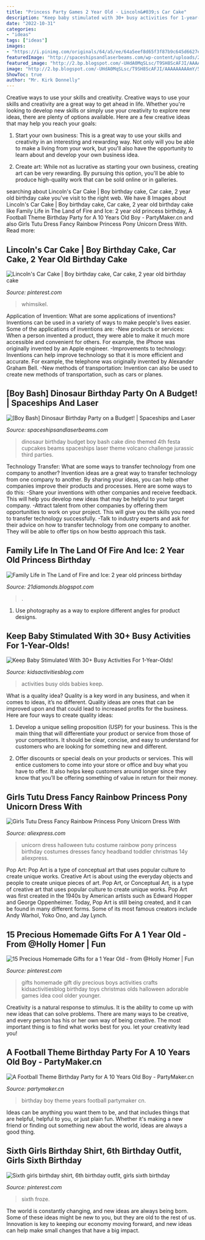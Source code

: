 ```yaml
---
title: "Princess Party Games 2 Year Old - Lincoln&#039;s Car Cake"
description: "Keep baby stimulated with 30+ busy activities for 1-year-olds!"
date: "2022-10-31"
categories:
- "ideas"
tags: ["ideas"]
images:
- "https://i.pinimg.com/originals/64/a5/ee/64a5eef8d65f3f87b9c645d6627e1a91.jpg"
featuredImage: "http://spaceshipsandlaserbeams.com/wp-content/uploads/2015/09/dinosaur-birthday-party-ideas-on-a-budget.jpg.jpg"
featured_image: "http://2.bp.blogspot.com/-UHdA0MqSLsc/T9SH8ScAFJI/AAAAAAAAAmY/5Eed0mqSXpg/s1600/Hild+Emelía+2+ára+110.JPG"
image: "http://2.bp.blogspot.com/-UHdA0MqSLsc/T9SH8ScAFJI/AAAAAAAAAmY/5Eed0mqSXpg/s1600/Hild+Emelía+2+ára+110.JPG"
ShowToc: true
author: "Mr. Kirk Donnelly"
---
```



Creative ways to use your skills and creativity.
Creative ways to use your skills and creativity are a great way to get ahead in life. Whether you're looking to develop new skills or simply use your creativity to explore new ideas, there are plenty of options available. Here are a few creative ideas that may help you reach your goals:
1. Start your own business: This is a great way to use your skills and creativity in an interesting and rewarding way. Not only will you be able to make a living from your work, but you'll also have the opportunity to learn about and develop your own business idea.

2. Create art: While not as lucrative as starting your own business, creating art can be very rewarding. By pursuing this option, you'll be able to produce high-quality work that can be sold online or in galleries.


	

		
searching about Lincoln&#039;s Car Cake | Boy birthday cake, Car cake, 2 year old birthday cake you've visit to the right web. We have 8 Images about Lincoln&#039;s Car Cake | Boy birthday cake, Car cake, 2 year old birthday cake like Family Life in The Land of Fire and Ice: 2 year old princess birthday, A Football Theme Birthday Party for A 10 Years Old Boy - PartyMaker.cn and also Girls Tutu Dress Fancy Rainbow Princess Pony Unicorn Dress With. Read more:
		
    
## Lincoln&#039;s Car Cake | Boy Birthday Cake, Car Cake, 2 Year Old Birthday Cake

<img loading=lazy src="https://i.pinimg.com/originals/64/a5/ee/64a5eef8d65f3f87b9c645d6627e1a91.jpg" onerror="this.onerror=null;this.src='https://tse4.mm.bing.net/th?id=OIP.eZa-5X6A2hNlnT28y6Y7ugHaLl&amp;pid=15.1';" alt="Lincoln&#039;s Car Cake | Boy birthday cake, Car cake, 2 year old birthday cake">

_Source: pinterest.com_

>whimsikel. 

	

Application of Invention: What are some applications of inventions?
Inventions can be used in a variety of ways to make people's lives easier. Some of the applications of inventions are: 
-New products or services: When a person invented a product, they were able to make it much more accessible and convenient for others. For example, the iPhone was originally invented by an Apple engineer. 
-Improvements to technology: Inventions can help improve technology so that it is more efficient and accurate. For example, the telephone was originally invented by Alexander Graham Bell. 
-New methods of transportation: Invention can also be used to create new methods of transportation, such as cars or planes.

    
## [Boy Bash] Dinosaur Birthday Party On A Budget! | Spaceships And Laser

<img loading=lazy src="http://spaceshipsandlaserbeams.com/wp-content/uploads/2015/09/dinosaur-birthday-party-ideas-on-a-budget.jpg.jpg" onerror="this.onerror=null;this.src='https://tse2.mm.bing.net/th?id=OIP.jGsNwoCUIp6yU4tyU9TfnAHaLH&amp;pid=15.1';" alt="[Boy Bash] Dinosaur Birthday Party on a Budget! | Spaceships and Laser">

_Source: spaceshipsandlaserbeams.com_

>dinosaur birthday budget boy bash cake dino themed 4th festa cupcakes beams spaceships laser theme volcano challenge jurassic third parties. 

	

Technology Transfer: What are some ways to transfer technology from one company to another?
Invention ideas are a great way to transfer technology from one company to another. By sharing your ideas, you can help other companies improve their products and processes. Here are some ways to do this: 
-Share your inventions with other companies and receive feedback. This will help you develop new ideas that may be helpful to your target company.
-Attract talent from other companies by offering them opportunities to work on your project. This will give you the skills you need to transfer technology successfully.
-Talk to industry experts and ask for their advice on how to transfer technology from one company to another. They will be able to offer tips on how bestto approach this task.

    
## Family Life In The Land Of Fire And Ice: 2 Year Old Princess Birthday

<img loading=lazy src="http://2.bp.blogspot.com/-UHdA0MqSLsc/T9SH8ScAFJI/AAAAAAAAAmY/5Eed0mqSXpg/s1600/Hild+Emelía+2+ára+110.JPG" onerror="this.onerror=null;this.src='https://tse2.mm.bing.net/th?id=OIP.6dZ8TYDXGUVTxKwY6hEqLgHaLG&amp;pid=15.1';" alt="Family Life in The Land of Fire and Ice: 2 year old princess birthday">

_Source: 21diamonds.blogspot.com_

>. 

	

1. Use photography as a way to explore different angles for product designs.

    
## Keep Baby Stimulated With 30+ Busy Activities For 1-Year-Olds!

<img loading=lazy src="https://kidsactivitiesblog.com/wp-content/uploads/2014/03/1-year-old-activities-for-busy-babies.jpg" onerror="this.onerror=null;this.src='https://tse3.mm.bing.net/th?id=OIP.x-XW8kP1kTiMS7r15Mg17AHaLH&amp;pid=15.1';" alt="Keep Baby Stimulated With 30+ Busy Activities For 1-Year-Olds!">

_Source: kidsactivitiesblog.com_

>activities busy olds babies keep. 

	

What is a quality idea?
Quality is a key word in any business, and when it comes to ideas, it’s no different. Quality ideas are ones that can be improved upon and that could lead to increased profits for the business. Here are four ways to create quality ideas:
1. Develop a unique selling proposition (USP) for your business. This is the main thing that will differentiate your product or service from those of your competitors. It should be clear, concise, and easy to understand for customers who are looking for something new and different.

2. Offer discounts or special deals on your products or services. This will entice customers to come into your store or office and buy what you have to offer. It also helps keep customers around longer since they know that you’ll be offering something of value in return for their money.


    
## Girls Tutu Dress Fancy Rainbow Princess Pony Unicorn Dress With

<img loading=lazy src="https://ae01.alicdn.com/kf/HTB1niBcbQfb_uJkHFJHq6z4vFXaS/Girls-Tutu-Dress-Fancy-Rainbow-Princess-Pony-Unicorn-Dress-With-Headband-Christmas-Halloween-Costume-Kids-Girl.jpg" onerror="this.onerror=null;this.src='https://tse1.mm.bing.net/th?id=OIP.U6HZGjlx9RcZXnfTsWHilAHaHa&amp;pid=15.1';" alt="Girls Tutu Dress Fancy Rainbow Princess Pony Unicorn Dress With">

_Source: aliexpress.com_

>unicorn dress halloween tutu costume rainbow pony princess birthday costumes dresses fancy headband toddler christmas 14y aliexpress. 

	

Pop Art: Pop Art is a type of conceptual art that uses popular culture to create unique works.
Creative Art is about using the everyday objects and people to create unique pieces of art. Pop Art, or Conceptual Art, is a type of creative art that uses popular culture to create unique works. Pop Art was first created in the 1940s by American artists such as Edward Hopper and George Oppenheimer. Today, Pop Art is still being created, and it can be found in many different forms. Some of its most famous creators include Andy Warhol, Yoko Ono, and Jay Lynch.

    
## 15 Precious Homemade Gifts For A 1 Year Old - From @Holly Homer | Fun

<img loading=lazy src="https://i.pinimg.com/736x/27/3b/54/273b5474c5f91f839052b0594342d585--one-year-old-gift-ideas-diy-gift-for--year-old-girl.jpg" onerror="this.onerror=null;this.src='https://tse2.mm.bing.net/th?id=OIP.ETBqqpjqNrPHBBQN5_DLggHaLE&amp;pid=15.1';" alt="15 Precious Homemade Gifts for a 1 Year Old - from @Holly Homer | Fun">

_Source: pinterest.com_

>gifts homemade gift diy precious boys activities crafts kidsactivitiesblog birthday toys christmas olds halloween adorable games idea cool older younger. 

	

Creativity is a natural response to stimulus. It is the ability to come up with new ideas that can solve problems. There are many ways to be creative, and every person has his or her own way of being creative. The most important thing is to find what works best for you. let your creativity lead you!

    
## A Football Theme Birthday Party For A 10 Years Old Boy - PartyMaker.cn

<img loading=lazy src="https://www.partymaker.cn/wp-content/uploads/2018/09/a-Football-Theme-Birthday-Party-for-a-10-years-old-boy-12_meitu_3-1.jpg" onerror="this.onerror=null;this.src='https://tse1.mm.bing.net/th?id=OIP.uOgDuCSL1aqyW0_Kud8gRgHaEK&amp;pid=15.1';" alt="A Football Theme Birthday Party for A 10 Years Old Boy - PartyMaker.cn">

_Source: partymaker.cn_

>birthday boy theme years football partymaker cn. 

	

Ideas can be anything you want them to be, and that includes things that are helpful, helpful to you, or just plain fun. Whether it's making a new friend or finding out something new about the world, ideas are always a good thing.

    
## Sixth Girls Birthday Shirt, 6th Birthday Outfit, Girls Sixth Birthday

<img loading=lazy src="https://i.pinimg.com/originals/7e/55/91/7e559128923be2c0f4823d54fb05baef.jpg" onerror="this.onerror=null;this.src='https://tse3.mm.bing.net/th?id=OIP.Zze2bO_ngI1B-lalP1RUVQHaJ4&amp;pid=15.1';" alt="Sixth girls birthday shirt, 6th birthday outfit, girls sixth birthday">

_Source: pinterest.com_

>sixth froze. 

	

The world is constantly changing, and new ideas are always being born. Some of these ideas might be new to you, but they are old to the rest of us. Innovation is key to keeping our economy moving forward, and new ideas can help make small changes that have a big impact.

